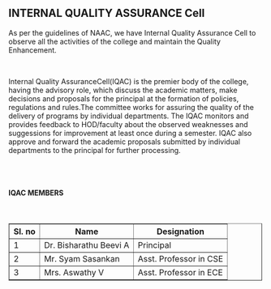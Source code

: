 <div align="left" class="contentDiv">
<h2>INTERNAL QUALITY ASSURANCE Cell </h2>
<p> As per the guidelines of NAAC, we have Internal Quality Assurance Cell to observe all the activities of the college and maintain the Quality Enhancement.</p>
<br/><p>Internal Quality AssuranceCell(IQAC) is the premier body of the college, having the advisory role, which discuss the academic matters, make decisions and proposals for the principal at the formation of policies, regulations and rules.The committee works for assuring the quality of the delivery of programs by individual departments. The IQAC monitors and provides feedback to HOD/faculty about the observed weaknesses and suggessions for improvement at least once during a semester. IQAC also approve and forward the academic proposals submitted by individual departments to the principal for further processing. </p>
<br/>
<br/>
<font colour="blue">
<h4>IQAC MEMBERS</h4>
</font>
<br/>
<table border="1" style="width:500px">
<tr><th>Sl. no</th><th>Name</th><th>Designation</th></tr>
<tr><td>1</td><td>Dr. Bisharathu Beevi A</td><td>Principal</td>
<tr><td>2</td><td>Mr. Syam Sasankan</td><td>Asst. Professor in CSE</td>
<tr><td>3</td><td>Mrs. Aswathy V</td><td>Asst. Professor in ECE</td>
</tr></tr></tr></table>
</div>
